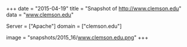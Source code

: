 
+++
date = "2015-04-19"
title = "Snapshot of http://www.clemson.edu"
data = "www.clemson.edu"

Server = ["Apache"]
domain = ["clemson.edu"]

  image = "snapshots/2015_16/www.clemson.edu.png"
+++
#
